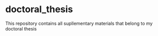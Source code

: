# doctoral_thesis
This repository contains all supllementary materials that belong to my doctoral thesis
